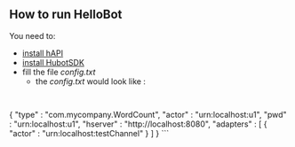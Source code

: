 ## How to run HelloBot

You need to:
 * [install hAPI](https://github.com/hubiquitus/hubiquitus4java/blob/master/doc/hAPI/installation_hapi.md)
 * [install HubotSDK](https://github.com/hubiquitus/hubiquitus4java/blob/master/doc/HubotSDK/installation_HubotSDK.md)
 * fill the file _config.txt_
    - the _config.txt_ would look like :
    ```javascript
      
{
	"type" : "com.mycompany.WordCount",
	"actor" : "urn:localhost:u1",
	"pwd" : "urn:localhost:u1",
	"hserver" : "http://localhost:8080",
	"adapters" : [
			{
  				"actor" : "urn:localhost:testChannel"
			}
		]
}
    ```

